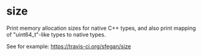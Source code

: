# size

Print memory allocation sizes for native C++ types, and also print mapping of "uint64_t"-like types to native types.

See for example: https://travis-ci.org/sfegan/size
